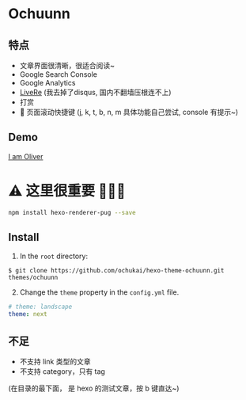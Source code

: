 # Ochuunn

## 特点
* 文章界面很清晰，很适合阅读~
* Google Search Console
* Google Analytics
* [LiveRe](https://livere.com/) (我去掉了disqus, 国内不翻墙压根连不上)
* 打赏
* 🎈 页面滚动快捷键 (j, k, t, b, n, m 具体功能自己尝试, console 有提示~)

## Demo
[I am Oliver](http://ochukai.me)

# ⚠ 这里很重要 💢💥💖

```sh
npm install hexo-renderer-pug --save
```



## Install

1. In the `root` directory:

```git
$ git clone https://github.com/ochukai/hexo-theme-ochuunn.git themes/ochuunn
```

2. Change the `theme` property in the `config.yml` file.

```yml
# theme: landscape
theme: next
```

## 不足

* 不支持 link 类型的文章
* 不支持 category，只有 tag

(在目录的最下面， 是 hexo 的测试文章，按 b 键直达~)
